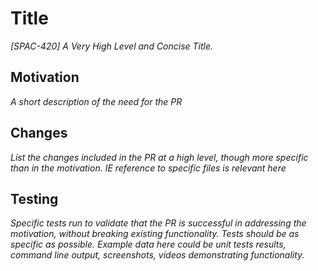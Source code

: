 # Title
*[SPAC-420] A Very High Level and Concise Title.*

## Motivation 

*A short description of the need for the PR* 

## Changes

*List the changes included in the PR at a high level, though more specific than in the motivation. IE reference to specific files is relevant here*

## Testing

*Specific tests run to validate that the PR is successful in addressing the motivation, without breaking existing functionality. Tests should be as specific as possible. Example data here could be unit tests results, command line output, screenshots, videos demonstrating functionality.* 
